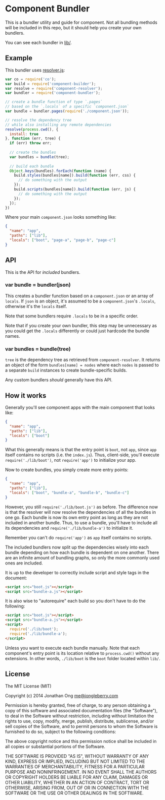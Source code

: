 # Component Bundler

This is a bundler utility and guide for component. Not all bundling methods will be included in this repo, but it should help you create your own bundlers.

You can see each bundler in [lib/](https://github.com/component/bundler.js/tree/master/lib).

## Example

This bundler uses [resolver.js](https://github.com/component/resolver.js):

```js
var co = require('co');
var build = require('component-builder');
var resolve = require('component-resolver');
var bundler = require('component-bundler');

// create a bundle function of type `.pages`
// based on the `.locals` of a specific `component.json`
var bundle = bundler.pages(require('./component.json'));

// resolve the dependency tree
// while also installing any remote dependencies
resolve(process.cwd(), {
  install: true
}, function (err, tree) {
  if (err) throw err;
  
  // create the bundles
  var bundles = bundle(tree);
  
  // build each bundle
  Object.keys(bundles).forEach(function (name) {
    build.styles(bundles[name]).build(function (err, css) {
      // do something with the output
    });
    build.scripts(bundles[name]).build(function (err, js) {
      // do something with the output
    });
  });
})
```

Where your main `component.json` looks something like:

```json
{
  "name": "app",
  "paths": ["lib"],
  "locals": ["boot", "page-a", "page-b", "page-c"]
}
```

## API

This is the API for _included_ bundlers.

### var bundle = bundler(json)

This creates a bundler function based on a `component.json` or an array of `locals`. If `json` is an object, it's assumed to be a `component.json`'s `.locals`, otherwise it's the `locals` itself.

Note that some bundlers require `.locals` to be in a specific order.

Note that if you create your own bundler, this step may be unnecessary as you could get the `.locals` differently or could just hardcode the bundle names.

### var bundles = bundle(tree)

`tree` is the dependency tree as retrieved from `component-resolver`. It returns an object of the form `bundles[name] = nodes` where each `nodes` is passed to a separate `build` instances to create bundle-specific builds.

Any custom bundlers _should_ generally have this API.

## How it works

Generally you'll see component apps with the main component that looks like:

```json
{
  "name": "app",
  "paths": ["lib"],
  "locals": ["boot"]
}
```

What this generally means is that the entry point is `boot`, not `app`, since `app` itself contains no scripts (i.e. the `index.js`). Thus, client-side, you'll execute `require('./lib/boot')`, not `require('app')` to initialize your app.

Now to create bundles, you simply create more entry points:

```json
{
  "name": "app",
  "paths": ["lib"],
  "locals": ["boot", "bundle-a", "bundle-b", "bundle-c"]
}
```

However, you still `require('./lib/boot.js')` as before. The difference now is that the resolver will now resolve the dependencies of all the bundles in one go. Each bundle is now its own entry point as long as they are not included in another bundle. Thus, to use a bundle, you'll have to include all its dependencies and `require('./lib/bundle-a')` to initialize it.

Remember you can't do `require('app')` as `app` itself contains no scripts.

The included bundlers now split up the dependencies wisely into each bundle depending on how each bundle is dependent on one another. There are an infinite amount of bundling graphs, so only the more commonly used ones are included.

It is up to the developer to correctly include script and style tags in the document:

```html
<script src="boot.js"></script>
<script src="bundle-a.js"></script>
```

It is also wise to "autorequire" each build so you don't have to do the following:

```html
<script src="boot.js"></script>
<script src="bundle-a.js"></script>
<script>
  require('./lib/boot'); 
  require('./lib/bundle-a');
</script>
```

Unless you want to execute each bundle manually.
Note that each component's entry point is its location relative to `process.cwd()` without any extensions.
In other words, `./lib/boot` is the `boot` folder located within `lib/`.

## License

The MIT License (MIT)

Copyright (c) 2014 Jonathan Ong me@jongleberry.com

Permission is hereby granted, free of charge, to any person obtaining a copy
of this software and associated documentation files (the "Software"), to deal
in the Software without restriction, including without limitation the rights
to use, copy, modify, merge, publish, distribute, sublicense, and/or sell
copies of the Software, and to permit persons to whom the Software is
furnished to do so, subject to the following conditions:

The above copyright notice and this permission notice shall be included in
all copies or substantial portions of the Software.

THE SOFTWARE IS PROVIDED "AS IS", WITHOUT WARRANTY OF ANY KIND, EXPRESS OR
IMPLIED, INCLUDING BUT NOT LIMITED TO THE WARRANTIES OF MERCHANTABILITY,
FITNESS FOR A PARTICULAR PURPOSE AND NONINFRINGEMENT. IN NO EVENT SHALL THE
AUTHORS OR COPYRIGHT HOLDERS BE LIABLE FOR ANY CLAIM, DAMAGES OR OTHER
LIABILITY, WHETHER IN AN ACTION OF CONTRACT, TORT OR OTHERWISE, ARISING FROM,
OUT OF OR IN CONNECTION WITH THE SOFTWARE OR THE USE OR OTHER DEALINGS IN
THE SOFTWARE.
